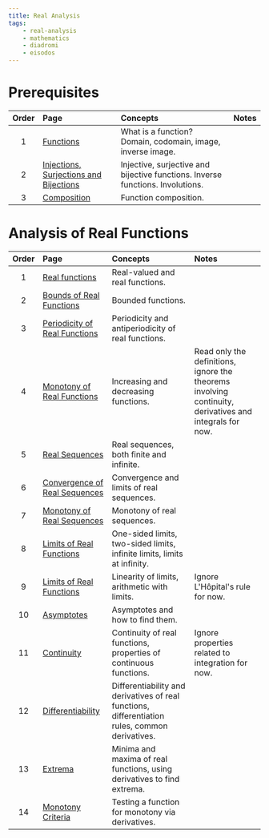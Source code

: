 ```yaml
---
title: Real Analysis
tags:
    - real-analysis
    - mathematics
    - diadromi
    - eisodos
---
```


# Prerequisites

|Order|Page|Concepts|Notes|
|:--:|:--|:--|:--|
|1|[Functions](../Mathematics/Analysis/Functions/Functions.md)|What is a function? Domain, codomain, image, inverse image.||
|2|[Injections, Surjections and Bijections](../Mathematics/Analysis/Functions/Injections,%20Surjections%20and%20Bijections.md)|Injective, surjective and bijective functions. Inverse functions. Involutions.||
|3|[Composition](../Mathematics/Analysis/Functions/Composition.md)|Function composition.||

# Analysis of Real Functions

|Order|Page|Concepts|Notes|
|:--:|:--|:--|:--|
|1|[Real functions](../Mathematics/Analysis/Real%20Analysis/Functions%20of%20the%20Real%20Numbers.md#Real-Valued%20Functions)|Real-valued and real functions.||
|2|[Bounds of Real Functions](../Mathematics/Analysis/Real%20Analysis/Real%20Functions/Bounds%20of%20Real%20Functions.md)|Bounded functions.||
|3|[Periodicity of Real Functions](../Mathematics/Analysis/Real%20Analysis/Real%20Functions/Periodicity.md)|Periodicity and antiperiodicity of real functions.||
|4|[Monotony of Real Functions](../Mathematics/Analysis/Real%20Analysis/Real%20Functions/Monotony.md)|Increasing and decreasing functions.|Read only the definitions, ignore the theorems involving continuity, derivatives and integrals for now.|
|5|[Real Sequences](../Mathematics/Analysis/Real%20Analysis/Real%20Sequences/Real%20Sequences.md)|Real sequences, both finite and infinite.||
|6|[Convergence of Real Sequences](../Mathematics/Analysis/Real%20Analysis/Real%20Sequences/Convergence%20of%20Real%20Sequences.md)|Convergence and limits of real sequences.||
|7|[Monotony of Real Sequences](../Mathematics/Analysis/Real%20Analysis/Real%20Sequences/Monotony%20of%20Real%20Sequences.md)|Monotony of real sequences.||
|8|[Limits of Real Functions](../Mathematics/Analysis/Real%20Analysis/Real%20Functions/Limits/Limits%20of%20Real%20Functions.md)|One-sided limits, two-sided limits, infinite limits, limits at infinity.||
|9|[Limits of Real Functions](../Mathematics/Analysis/Real%20Analysis/Real%20Functions/Limits/Limits%20of%20Real%20Functions.md)|Linearity of limits, arithmetic with limits.|Ignore L'Hôpital's rule for now.|
|10|[Asymptotes](../Mathematics/Analysis/Real%20Analysis/Real%20Functions/Limits/Asymptotes.md)|Asymptotes and how to find them.||
|11|[Continuity](../Mathematics/Analysis/Real%20Analysis/Real%20Functions/Continuity.md)|Continuity of real functions, properties of continuous functions.|Ignore properties related to integration for now.|
|12|[Differentiability](../Mathematics/Analysis/Real%20Analysis/Real%20Functions/Differentiability.md)|Differentiability and derivatives of real functions, differentiation rules, common derivatives.||
|13|[Extrema](../Mathematics/Analysis/Real%20Analysis/Real%20Functions/Extrema.md)|Minima and maxima of real functions, using derivatives to find extrema.||
|14|[Monotony Criteria](../Mathematics/Analysis/Real%20Analysis/Real%20Functions/Monotony.md#Criteria)|Testing a function for monotony via derivatives.||
